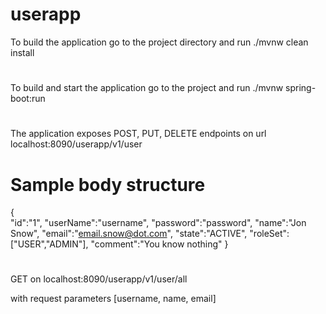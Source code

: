 # userapp 
To build the application go to the project directory and run ./mvnw clean install
#
To build and start the application go to the project and run ./mvnw spring-boot:run
#
The application exposes POST, PUT, DELETE endpoints on url localhost:8090/userapp/v1/user 
# Sample body structure 
{    
  "id":"1",
	"userName":"username",
	"password":"password",
	"name":"Jon Snow",
	"email":"email.snow@dot.com",
	"state":"ACTIVE",
	"roleSet":["USER","ADMIN"],
	"comment":"You know nothing"
}
#
GET on localhost:8090/userapp/v1/user/all

with request parameters [username, name, email]
